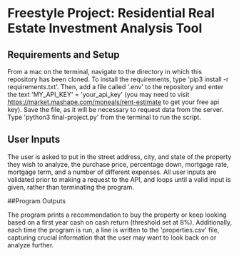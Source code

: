 # Freestyle Project: Residential Real Estate Investment Analysis Tool

## Requirements and Setup

From a mac on the terminal, navigate to the directory in which this repository has been cloned. To install the requirements, type 'pip3 install -r requirements.txt'. Then, add a file called '.env' to the repository and enter the text 'MY_API_KEY' = 'your_api_key' (you may need to visit <https://market.mashape.com/moneals/rent-estimate> to get your free api key). Save the file, as it will be necessary to request data from the server. Type 'python3 final-project.py' from the terminal to run the script.

## User Inputs

The user is asked to put in the street address, city, and state of the property they wish to analyze, the purchase price, percentage down, mortgage rate, mortgage term, and a number of different expenses. All user inputs are validated prior to making a request to the API, and loops until a valid input is given, rather than terminating the program.

##Program Outputs

The program prints a recommendation to buy the property or keep looking based on a first year cash on cash return (threshold set at 8%). Additionally, each time the program is run, a line is written to the 'properties.csv' file, capturing crucial information that the user may want to look back on or analyze further.
